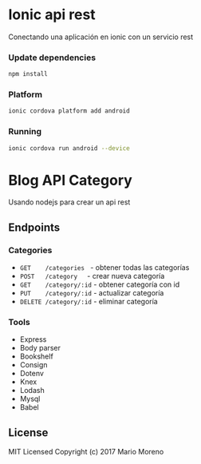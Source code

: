 # Ionic api rest

Conectando una aplicación en ionic con un servicio rest

### Update dependencies

```bash
npm install
```

### Platform 

```bash
ionic cordova platform add android
```

### Running 

```bash
ionic cordova run android --device
```


# Blog API Category

Usando nodejs para crear un api rest
## Endpoints


### Categories
 - `GET    /categories`   - obtener todas las categorías
 - `POST   /category`     - crear nueva categoría
 - `GET    /category/:id` - obtener categoría con id
 - `PUT    /category/:id` - actualizar categoría
 - `DELETE /category/:id` - eliminar categoría

### Tools
- Express
- Body parser
- Bookshelf
- Consign
- Dotenv
- Knex
- Lodash
- Mysql
- Babel


## License

MIT Licensed
Copyright (c) 2017 Mario Moreno

